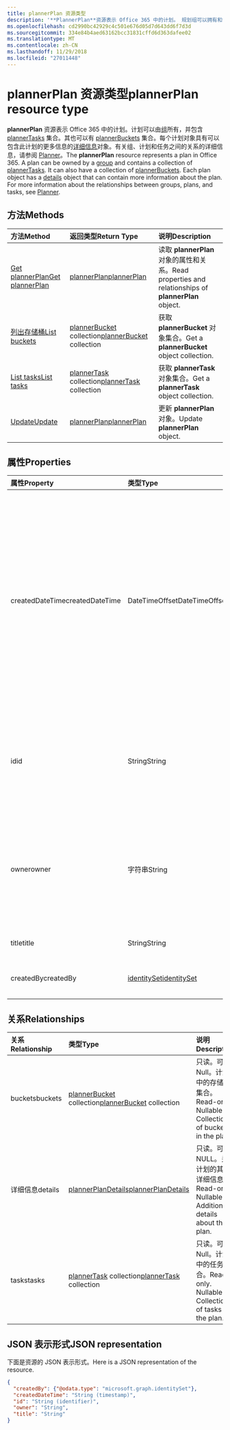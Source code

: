 ```yaml
---
title: plannerPlan 资源类型
description: '**PlannerPlan**资源表示 Office 365 中的计划。 规划组可以拥有和包含 plannerTasks 的集合。 它还可以具有 plannerBuckets 的集合。 每个计划对象有一个详细对象，可以包含有关计划的详细信息。 有关组、 计划和任务之间的关系的详细信息，请参阅计划程序。'
ms.openlocfilehash: cd2990bc42929c4c501e676d05d7d643dd6f7d3d
ms.sourcegitcommit: 334e84b4aed63162bcc31831cffd6d363dafee02
ms.translationtype: MT
ms.contentlocale: zh-CN
ms.lasthandoff: 11/29/2018
ms.locfileid: "27011448"
---
```

# <a name="plannerplan-resource-type"></a><span data-ttu-id="44b28-107">plannerPlan 资源类型</span><span class="sxs-lookup"><span data-stu-id="44b28-107">plannerPlan resource type</span></span>

<span data-ttu-id="44b28-p102">**plannerPlan** 资源表示 Office 365 中的计划。计划可以由[组](group.md)所有，并包含 [plannerTasks](plannertask.md) 集合。其也可以有 [plannerBuckets](plannerbucket.md) 集合。每个计划对象具有可以包含此计划的更多信息的[详细信息](plannerplandetails.md)对象。有关组、计划和任务之间的关系的详细信息，请参阅 [Planner](planner-overview.md)。</span><span class="sxs-lookup"><span data-stu-id="44b28-p102">The **plannerPlan** resource represents a plan in Office 365. A plan can be owned by a [group](group.md) and contains a collection of [plannerTasks](plannertask.md). It can also have a collection of [plannerBuckets](plannerbucket.md). Each plan object has a [details](plannerplandetails.md) object that can contain more information about the plan. For more information about the relationships between groups, plans, and tasks, see [Planner](planner-overview.md).</span></span>

## <a name="methods"></a><span data-ttu-id="44b28-113">方法</span><span class="sxs-lookup"><span data-stu-id="44b28-113">Methods</span></span>

| <span data-ttu-id="44b28-114">方法</span><span class="sxs-lookup"><span data-stu-id="44b28-114">Method</span></span>           | <span data-ttu-id="44b28-115">返回类型</span><span class="sxs-lookup"><span data-stu-id="44b28-115">Return Type</span></span>    |<span data-ttu-id="44b28-116">说明</span><span class="sxs-lookup"><span data-stu-id="44b28-116">Description</span></span>|
|:---------------|:--------|:----------|
|[<span data-ttu-id="44b28-117">Get plannerPlan</span><span class="sxs-lookup"><span data-stu-id="44b28-117">Get plannerPlan</span></span>](../api/plannerplan-get.md) | [<span data-ttu-id="44b28-118">plannerPlan</span><span class="sxs-lookup"><span data-stu-id="44b28-118">plannerPlan</span></span>](plannerplan.md) |<span data-ttu-id="44b28-119">读取 **plannerPlan** 对象的属性和关系。</span><span class="sxs-lookup"><span data-stu-id="44b28-119">Read properties and relationships of **plannerPlan** object.</span></span>|
|[<span data-ttu-id="44b28-120">列出存储桶</span><span class="sxs-lookup"><span data-stu-id="44b28-120">List buckets</span></span>](../api/plannerplan-list-buckets.md) |<span data-ttu-id="44b28-121">[plannerBucket](plannerbucket.md) collection</span><span class="sxs-lookup"><span data-stu-id="44b28-121">[plannerBucket](plannerbucket.md) collection</span></span>| <span data-ttu-id="44b28-122">获取 **plannerBucket** 对象集合。</span><span class="sxs-lookup"><span data-stu-id="44b28-122">Get a **plannerBucket** object collection.</span></span>|
|[<span data-ttu-id="44b28-123">List tasks</span><span class="sxs-lookup"><span data-stu-id="44b28-123">List tasks</span></span>](../api/plannerplan-list-tasks.md) |<span data-ttu-id="44b28-124">[plannerTask](plannertask.md) collection</span><span class="sxs-lookup"><span data-stu-id="44b28-124">[plannerTask](plannertask.md) collection</span></span>| <span data-ttu-id="44b28-125">获取 **plannerTask** 对象集合。</span><span class="sxs-lookup"><span data-stu-id="44b28-125">Get a **plannerTask** object collection.</span></span>|
|[<span data-ttu-id="44b28-126">Update</span><span class="sxs-lookup"><span data-stu-id="44b28-126">Update</span></span>](../api/plannerplan-update.md) | [<span data-ttu-id="44b28-127">plannerPlan</span><span class="sxs-lookup"><span data-stu-id="44b28-127">plannerPlan</span></span>](plannerplan.md) |<span data-ttu-id="44b28-128">更新 **plannerPlan** 对象。</span><span class="sxs-lookup"><span data-stu-id="44b28-128">Update **plannerPlan** object.</span></span> |

## <a name="properties"></a><span data-ttu-id="44b28-129">属性</span><span class="sxs-lookup"><span data-stu-id="44b28-129">Properties</span></span>
| <span data-ttu-id="44b28-130">属性</span><span class="sxs-lookup"><span data-stu-id="44b28-130">Property</span></span>     | <span data-ttu-id="44b28-131">类型</span><span class="sxs-lookup"><span data-stu-id="44b28-131">Type</span></span>   |<span data-ttu-id="44b28-132">说明</span><span class="sxs-lookup"><span data-stu-id="44b28-132">Description</span></span>|
|:---------------|:--------|:----------|
|<span data-ttu-id="44b28-133">createdDateTime</span><span class="sxs-lookup"><span data-stu-id="44b28-133">createdDateTime</span></span>|<span data-ttu-id="44b28-134">DateTimeOffset</span><span class="sxs-lookup"><span data-stu-id="44b28-134">DateTimeOffset</span></span>|<span data-ttu-id="44b28-p103">只读。创建计划的日期和时间时间戳类型表示使用 ISO 8601 格式的日期和时间信息，并且始终处于 UTC 时间。例如，2014 年 1 月 1 日午夜 UTC 如下所示：`'2014-01-01T00:00:00Z'`</span><span class="sxs-lookup"><span data-stu-id="44b28-p103">Read-only. Date and time at which the plan is created. The Timestamp type represents date and time information using ISO 8601 format and is always in UTC time. For example, midnight UTC on Jan 1, 2014 would look like this: `'2014-01-01T00:00:00Z'`</span></span>|
|<span data-ttu-id="44b28-139">id</span><span class="sxs-lookup"><span data-stu-id="44b28-139">id</span></span>|<span data-ttu-id="44b28-140">String</span><span class="sxs-lookup"><span data-stu-id="44b28-140">String</span></span>| <span data-ttu-id="44b28-141">只读。</span><span class="sxs-lookup"><span data-stu-id="44b28-141">Read-only.</span></span> <span data-ttu-id="44b28-142">在计划的 ID。</span><span class="sxs-lookup"><span data-stu-id="44b28-142">ID of the plan.</span></span> <span data-ttu-id="44b28-143">它是 28 字符长度和区分大小写。</span><span class="sxs-lookup"><span data-stu-id="44b28-143">It is 28 characters long and case-sensitive.</span></span> <span data-ttu-id="44b28-144">服务上执行[格式验证](planner-identifiers-disclaimer.md)。</span><span class="sxs-lookup"><span data-stu-id="44b28-144">[Format validation](planner-identifiers-disclaimer.md) is done on the service.</span></span>|
|<span data-ttu-id="44b28-145">owner</span><span class="sxs-lookup"><span data-stu-id="44b28-145">owner</span></span>|<span data-ttu-id="44b28-146">字符串</span><span class="sxs-lookup"><span data-stu-id="44b28-146">String</span></span>|<span data-ttu-id="44b28-147">拥有计划的[组](group.md)ID。</span><span class="sxs-lookup"><span data-stu-id="44b28-147">ID of the [Group](group.md) that owns the plan.</span></span> <span data-ttu-id="44b28-148">此字段可以设置之前，必须存在有效的组。</span><span class="sxs-lookup"><span data-stu-id="44b28-148">A valid group must exist before this field can be set.</span></span> <span data-ttu-id="44b28-149">设置后，无法更新此属性。</span><span class="sxs-lookup"><span data-stu-id="44b28-149">After it is set, this property can’t be updated.</span></span>|
|<span data-ttu-id="44b28-150">title</span><span class="sxs-lookup"><span data-stu-id="44b28-150">title</span></span>|<span data-ttu-id="44b28-151">String</span><span class="sxs-lookup"><span data-stu-id="44b28-151">String</span></span>|<span data-ttu-id="44b28-p106">必填。计划的标题</span><span class="sxs-lookup"><span data-stu-id="44b28-p106">Required. Title of the plan.</span></span>|
|<span data-ttu-id="44b28-154">createdBy</span><span class="sxs-lookup"><span data-stu-id="44b28-154">createdBy</span></span>|[<span data-ttu-id="44b28-155">identitySet</span><span class="sxs-lookup"><span data-stu-id="44b28-155">identitySet</span></span>](identityset.md)|<span data-ttu-id="44b28-p107">只读。创建计划的用户。</span><span class="sxs-lookup"><span data-stu-id="44b28-p107">Read-only. The user who created the plan.</span></span>|

## <a name="relationships"></a><span data-ttu-id="44b28-158">关系</span><span class="sxs-lookup"><span data-stu-id="44b28-158">Relationships</span></span>
| <span data-ttu-id="44b28-159">关系</span><span class="sxs-lookup"><span data-stu-id="44b28-159">Relationship</span></span> | <span data-ttu-id="44b28-160">类型</span><span class="sxs-lookup"><span data-stu-id="44b28-160">Type</span></span>   |<span data-ttu-id="44b28-161">说明</span><span class="sxs-lookup"><span data-stu-id="44b28-161">Description</span></span>|
|:---------------|:--------|:----------|
|<span data-ttu-id="44b28-162">buckets</span><span class="sxs-lookup"><span data-stu-id="44b28-162">buckets</span></span>|<span data-ttu-id="44b28-163">[plannerBucket](plannerbucket.md) collection</span><span class="sxs-lookup"><span data-stu-id="44b28-163">[plannerBucket](plannerbucket.md) collection</span></span>| <span data-ttu-id="44b28-p108">只读。可为 Null。计划中的存储桶集合。</span><span class="sxs-lookup"><span data-stu-id="44b28-p108">Read-only. Nullable. Collection of buckets in the plan.</span></span>|
|<span data-ttu-id="44b28-167">详细信息</span><span class="sxs-lookup"><span data-stu-id="44b28-167">details</span></span>|[<span data-ttu-id="44b28-168">plannerPlanDetails</span><span class="sxs-lookup"><span data-stu-id="44b28-168">plannerPlanDetails</span></span>](plannerplandetails.md)| <span data-ttu-id="44b28-p109">只读。可为 NULL。关于计划的其他详细信息。</span><span class="sxs-lookup"><span data-stu-id="44b28-p109">Read-only. Nullable. Additional details about the plan.</span></span>|
|<span data-ttu-id="44b28-172">tasks</span><span class="sxs-lookup"><span data-stu-id="44b28-172">tasks</span></span>|<span data-ttu-id="44b28-173">[plannerTask](plannertask.md) collection</span><span class="sxs-lookup"><span data-stu-id="44b28-173">[plannerTask](plannertask.md) collection</span></span>| <span data-ttu-id="44b28-p110">只读。可为 Null。计划中的任务集合。</span><span class="sxs-lookup"><span data-stu-id="44b28-p110">Read-only. Nullable. Collection of tasks in the plan.</span></span>|

## <a name="json-representation"></a><span data-ttu-id="44b28-177">JSON 表示形式</span><span class="sxs-lookup"><span data-stu-id="44b28-177">JSON representation</span></span>

<span data-ttu-id="44b28-178">下面是资源的 JSON 表示形式。</span><span class="sxs-lookup"><span data-stu-id="44b28-178">Here is a JSON representation of the resource.</span></span>

<!-- {
  "blockType": "resource",
  "baseType": "microsoft.graph.entity",
  "optionalProperties": [

  ],
  "@odata.type": "microsoft.graph.plannerPlan"
}-->

```json
{
  "createdBy": {"@odata.type": "microsoft.graph.identitySet"},
  "createdDateTime": "String (timestamp)",
  "id": "String (identifier)",
  "owner": "String",
  "title": "String"
}

```

<!-- uuid: 8fcb5dbc-d5aa-4681-8e31-b001d5168d79
2015-10-25 14:57:30 UTC -->
<!-- {
  "type": "#page.annotation",
  "description": "plannerPlan resource",
  "keywords": "",
  "section": "documentation",
  "tocPath": ""
}-->